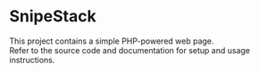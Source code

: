 # SnipeStack

This project contains a simple PHP-powered web page.  
Refer to the source code and documentation for setup and usage instructions.
